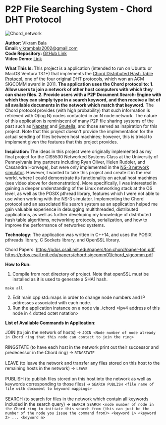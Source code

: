 # P2P File Searching System - Chord DHT Protocol
![Chord_network](https://github.com/vbala29/Chord-P2P-File-Searching/assets/56012430/f02f7dc5-02bb-4e27-8f2a-35c1b899f9b8)

<b> Author:  </b> Vikram Bala <br>
<b>Email: </b> vikrambala2002@gmail.com <br>
<b>Code Repository: </b> [GitHub Link](https://github.com/vbala29/Chord-P2P-File-Sharing) <br>
<b> Video Demo: </b> [Link](https://drive.google.com/file/d/11L2ebeiGS6fNdVGmQE208krWLMUKk6f2/view?usp=sharing) <br>

<b> What This Is: </b> This project is a application (intended to run on Ubuntu or MacOS Ventura 13.1+) that implements the [Chord Distributed Hash Table Protocol](https://pdos.csail.mit.edu/papers/ton:chord/paper-ton.pdf), one of the four original DHT protocols, which won an ACM SIGCOMM award in 2011. <b>The application uses the Chord protocol to: 1. Allow users to join a network of other host computers with which they can share files. 2. Provide users with a P2P Document Search-Engine with which they can simply type in a search keyword, and then receive a list of all available documents in the network which match that keyword.</b> The Chord protocol provides (with high probability) that such information is retrieved with O(log N) nodes contacted in an N node network. The nature of this application is reminiscent of many P2P file sharing systems of the past such as [Napster](https://en.wikipedia.org/wiki/Napster) and [Gnutella](https://en.wikipedia.org/wiki/Gnutella), and those served as inspiration for this project. Note that this project doesn't provide the implementation for the actual sending of files between host machines; however, this is trivial to implement given the features that this project provides.

<b> Inspiration: </b> The ideas in this project were originally implemented as my final project for the CIS5530 Networked Systems Class at the University of Pennsylvania (my partners including Ryan Oliver, Helen Rudoler, and Cassandra Horwege), but were only implemented in the [NS-3 network simulator](https://www.nsnam.org). However, I wanted to take this project and create it in the real world, where I could demonstrate its functionality on actual host machines (see video above for demonstration). More specifically, I was interested in gaining a deeper understanding of the Linux networking stack at the OS level, as well as the POSIX pthread library, features which I were not able to use when working with the NS-3 simulator. Implementing the Chord protocol and an associated file search system as an application helped me gain valuable experience in debugging multithreaded, distributed applications, as well as further developing my knowledge of distributed hash table algorithms, networking protocols, serialization, and how to improve the performance of networked systems. 

<b>Technology:</b> The application was written in C++14, and uses the POSIX pthreads library, C Sockets library, and OpenSSL library.

Chord Papers: https://pdos.csail.mit.edu/papers/ton:chord/paper-ton.pdf, https://pdos.csail.mit.edu/papers/chord:sigcomm01/chord_sigcomm.pdf

<b> How to Run: </b>  <br>
1. Compile from root directory of project. Note that openSSL must be installed as it is used to generate a SHA1 hash.
```
make all
```
2. Edit main.cpp std::maps in order to change node numbers and IP addresses associated with each node.
3. Run the application instance on a node via ./chord <Ipv4 address of this node in 4 dotted octet notation> <node number>

<b> List of Avaliable Commands in Application: </b>  <br>

JOIN (to join the network of hosts) -> ```JOIN <Node number of node already in Chord ring that this node can contact to join the ring>``` <br><br>
RINGSTATE (to have each host in the network print out their successor and predecessor in the Chord ring) -> ```RINGSTATE``` <br><br>
LEAVE (to leave the network and transfer any files stored on this host to the remaining hosts in the network) -> ```LEAVE``` <br><br>
PUBLISH (to publish files stored on this host into the network as well as keywords corresponding to those files) -> ```SEARCH PUBLISH <file name of file with document to keyword mappings>``` <br><br>
SEARCH (to search for files in the network which contain all keywords included in the search query) -> ```SEARCH SEARCH <node number of node in the Chord ring to initiate this search from (this can just be the number of the node you issue the command from)> <keyword 1> <keyword 2> ... <keyword n>```<br>
